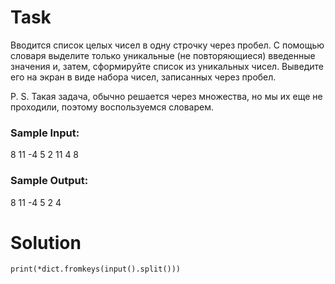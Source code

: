# Task

Вводится список целых чисел в одну строчку через пробел. С помощью словаря выделите только уникальные (не повторяющиеся) введенные значения и, затем, сформируйте список из уникальных чисел. Выведите его на экран в виде набора чисел, записанных через пробел.

P. S. Такая задача, обычно решается через множества, но мы их еще не проходили, поэтому воспользуемся словарем.

### Sample Input:

8 11 -4 5 2 11 4 8

### Sample Output:

8 11 -4 5 2 4

# Solution
```
print(*dict.fromkeys(input().split()))
```
